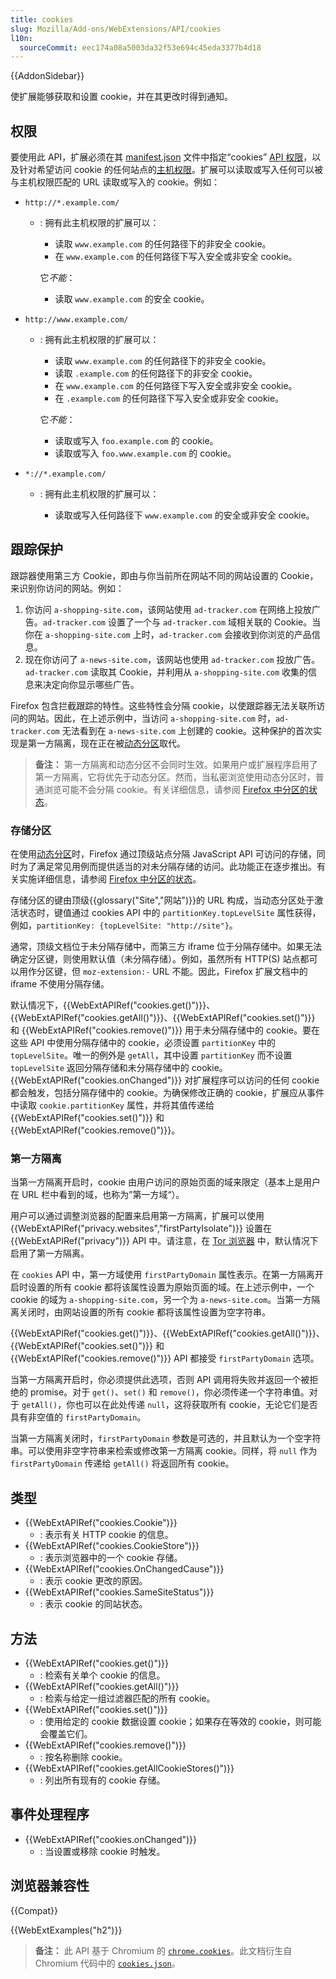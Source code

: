 ```yaml
---
title: cookies
slug: Mozilla/Add-ons/WebExtensions/API/cookies
l10n:
  sourceCommit: eec174a08a5003da32f53e694c45eda3377b4d18
---
```


{{AddonSidebar}}

使扩展能够获取和设置 cookie，并在其更改时得到通知。

## 权限

要使用此 API，扩展必须在其 [manifest.json](/zh-CN/docs/Mozilla/Add-ons/WebExtensions/manifest.json) 文件中指定“cookies” [API 权限](/zh-CN/docs/Mozilla/Add-ons/WebExtensions/manifest.json/permissions#api_permissions)，以及针对希望访问 cookie 的任何站点的[主机权限](/zh-CN/docs/Mozilla/Add-ons/WebExtensions/manifest.json/permissions#api_权限)。扩展可以读取或写入任何可以被与主机权限匹配的 URL 读取或写入的 cookie。例如：

- `http://*.example.com/`

  - : 拥有此主机权限的扩展可以：

    - 读取 `www.example.com` 的任何路径下的非安全 cookie。
    - 在 `www.example.com` 的任何路径下写入安全或非安全 cookie。

    它*不能*：

    - 读取 `www.example.com` 的安全 cookie。

- `http://www.example.com/`

  - : 拥有此主机权限的扩展可以：

    - 读取 `www.example.com` 的任何路径下的非安全 cookie。
    - 读取 `.example.com` 的任何路径下的非安全 cookie。
    - 在 `www.example.com` 的任何路径下写入安全或非安全 cookie。
    - 在 `.example.com` 的任何路径下写入安全或非安全 cookie。

    它*不能*：

    - 读取或写入 `foo.example.com` 的 cookie。
    - 读取或写入 `foo.www.example.com` 的 cookie。

- `*://*.example.com/`

  - : 拥有此主机权限的扩展可以：

    - 读取或写入任何路径下 `www.example.com` 的安全或非安全 cookie。

## 跟踪保护

跟踪器使用第三方 Cookie，即由与你当前所在网站不同的网站设置的 Cookie，来识别你访问的网站。例如：

1. 你访问 `a-shopping-site.com`，该网站使用 `ad-tracker.com` 在网络上投放广告。`ad-tracker.com` 设置了一个与 `ad-tracker.com` 域相关联的 Cookie。当你在 `a-shopping-site.com` 上时，`ad-tracker.com` 会接收到你浏览的产品信息。
2. 现在你访问了 `a-news-site.com`，该网站也使用 `ad-tracker.com` 投放广告。`ad-tracker.com` 读取其 Cookie，并利用从 `a-shopping-site.com` 收集的信息来决定向你显示哪些广告。

Firefox 包含拦截跟踪的特性。这些特性会分隔 cookie，以使跟踪器无法关联所访问的网站。因此，在上述示例中，当访问 `a-shopping-site.com` 时，`ad-tracker.com` 无法看到在 `a-news-site.com` 上创建的 cookie。这种保护的首次实现是第一方隔离，现在正在被[动态分区](/zh-CN/docs/Web/Privacy/State_Partitioning#动态分区)取代。

> **备注：** 第一方隔离和动态分区不会同时生效。如果用户或扩展程序启用了第一方隔离，它将优先于动态分区。然而，当私密浏览使用动态分区时，普通浏览可能不会分隔 cookie。有关详细信息，请参阅 [Firefox 中分区的状态](/zh-CN/docs/Web/Privacy/State_Partitioning#firefox_中分区的状态)。

### 存储分区

在使用[动态分区](/zh-CN/docs/Web/Privacy/State_Partitioning#动态分区)时，Firefox 通过顶级站点分隔 JavaScript API 可访问的存储，同时为了满足常见用例而提供适当的对未分隔存储的访问。此功能正在逐步推出。有关实施详细信息，请参阅 [Firefox 中分区的状态](/zh-CN/docs/Web/Privacy/State_Partitioning#firefox_中分区的状态)。

存储分区的键由顶级{{glossary("Site","网站")}}的 URL 构成，当动态分区处于激活状态时，键值通过 cookies API 中的 `partitionKey.topLevelSite` 属性获得，例如，`partitionKey: {topLevelSite: "http://site"}`。

通常，顶级文档位于未分隔存储中，而第三方 iframe 位于分隔存储中。如果无法确定分区键，则使用默认值（未分隔存储）。例如，虽然所有 HTTP(S) 站点都可以用作分区键，但 `moz-extension:-` URL 不能。因此，Firefox 扩展文档中的 iframe 不使用分隔存储。

默认情况下，{{WebExtAPIRef("cookies.get()")}}、{{WebExtAPIRef("cookies.getAll()")}}、{{WebExtAPIRef("cookies.set()")}} 和 {{WebExtAPIRef("cookies.remove()")}} 用于未分隔存储中的 cookie。要在这些 API 中使用分隔存储中的 cookie，必须设置 `partitionKey` 中的 `topLevelSite`。唯一的例外是 `getAll`，其中设置 `partitionKey` 而不设置 `topLevelSite` 返回分隔存储和未分隔存储中的 cookie。{{WebExtAPIRef("cookies.onChanged")}} 对扩展程序可以访问的任何 cookie 都会触发，包括分隔存储中的 cookie。为确保修改正确的 cookie，扩展应从事件中读取 `cookie.partitionKey` 属性，并将其值传递给 {{WebExtAPIRef("cookies.set()")}} 和 {{WebExtAPIRef("cookies.remove()")}}。

### 第一方隔离

当第一方隔离开启时，cookie 由用户访问的原始页面的域来限定（基本上是用户在 URL 栏中看到的域，也称为”第一方域“）。

用户可以通过调整浏览器的配置来启用第一方隔离，扩展可以使用 {{WebExtAPIRef("privacy.websites","firstPartyIsolate")}} 设置在 {{WebExtAPIRef("privacy")}} API 中。请注意，在 [Tor 浏览器](https://www.torproject.org/) 中，默认情况下启用了第一方隔离。

在 `cookies` API 中，第一方域使用 `firstPartyDomain` 属性表示。在第一方隔离开启时设置的所有 cookie 都将该属性设置为原始页面的域。在上述示例中，一个 cookie 的域为 `a-shopping-site.com`，另一个为 `a-news-site.com`。当第一方隔离关闭时，由网站设置的所有 cookie 都将该属性设置为空字符串。

{{WebExtAPIRef("cookies.get()")}}、{{WebExtAPIRef("cookies.getAll()")}}、{{WebExtAPIRef("cookies.set()")}} 和 {{WebExtAPIRef("cookies.remove()")}} API 都接受 `firstPartyDomain` 选项。

当第一方隔离开启时，你必须提供此选项，否则 API 调用将失败并返回一个被拒绝的 promise。对于 `get()`、`set()` 和 `remove()`，你必须传递一个字符串值。对于 `getAll()`，你也可以在此处传递 `null`，这将获取所有 cookie，无论它们是否具有非空值的 `firstPartyDomain`。

当第一方隔离关闭时，`firstPartyDomain` 参数是可选的，并且默认为一个空字符串。可以使用非空字符串来检索或修改第一方隔离 cookie。同样，将 `null` 作为 `firstPartyDomain` 传递给 `getAll()` 将返回所有 cookie。

## 类型

- {{WebExtAPIRef("cookies.Cookie")}}
  - : 表示有关 HTTP cookie 的信息。
- {{WebExtAPIRef("cookies.CookieStore")}}
  - : 表示浏览器中的一个 cookie 存储。
- {{WebExtAPIRef("cookies.OnChangedCause")}}
  - : 表示 cookie 更改的原因。
- {{WebExtAPIRef("cookies.SameSiteStatus")}}
  - : 表示 cookie 的同站状态。

## 方法

- {{WebExtAPIRef("cookies.get()")}}
  - : 检索有关单个 cookie 的信息。
- {{WebExtAPIRef("cookies.getAll()")}}
  - : 检索与给定一组过滤器匹配的所有 cookie。
- {{WebExtAPIRef("cookies.set()")}}
  - : 使用给定的 cookie 数据设置 cookie；如果存在等效的 cookie，则可能会覆盖它们。
- {{WebExtAPIRef("cookies.remove()")}}
  - : 按名称删除 cookie。
- {{WebExtAPIRef("cookies.getAllCookieStores()")}}
  - : 列出所有现有的 cookie 存储。

## 事件处理程序

- {{WebExtAPIRef("cookies.onChanged")}}
  - : 当设置或移除 cookie 时触发。

## 浏览器兼容性

{{Compat}}

{{WebExtExamples("h2")}}

> **备注：** 此 API 基于 Chromium 的 [`chrome.cookies`](https://developer.chrome.com/docs/extensions/reference/cookies/)。此文档衍生自 Chromium 代码中的 [`cookies.json`](https://chromium.googlesource.com/chromium/src/+/master/chrome/common/extensions/api/cookies.json)。

<!--
// Copyright 2015 The Chromium Authors. All rights reserved.
//
// Redistribution and use in source and binary forms, with or without
// modification, are permitted provided that the following conditions are
// met:
//
//    * Redistributions of source code must retain the above copyright
// notice, this list of conditions and the following disclaimer.
//    * Redistributions in binary form must reproduce the above
// copyright notice, this list of conditions and the following disclaimer
// in the documentation and/or other materials provided with the
// distribution.
//    * Neither the name of Google Inc. nor the names of its
// contributors may be used to endorse or promote products derived from
// this software without specific prior written permission.
//
// THIS SOFTWARE IS PROVIDED BY THE COPYRIGHT HOLDERS AND CONTRIBUTORS
// "AS IS" AND ANY EXPRESS OR IMPLIED WARRANTIES, INCLUDING, BUT NOT
// LIMITED TO, THE IMPLIED WARRANTIES OF MERCHANTABILITY AND FITNESS FOR
// A PARTICULAR PURPOSE ARE DISCLAIMED. IN NO EVENT SHALL THE COPYRIGHT
// OWNER OR CONTRIBUTORS BE LIABLE FOR ANY DIRECT, INDIRECT, INCIDENTAL,
// SPECIAL, EXEMPLARY, OR CONSEQUENTIAL DAMAGES (INCLUDING, BUT NOT
// LIMITED TO, PROCUREMENT OF SUBSTITUTE GOODS OR SERVICES; LOSS OF USE,
// DATA, OR PROFITS; OR BUSINESS INTERRUPTION) HOWEVER CAUSED AND ON ANY
// THEORY OF LIABILITY, WHETHER IN CONTRACT, STRICT LIABILITY, OR TORT
// (INCLUDING NEGLIGENCE OR OTHERWISE) ARISING IN ANY WAY OUT OF THE USE
// OF THIS SOFTWARE, EVEN IF ADVISED OF THE POSSIBILITY OF SUCH DAMAGE.
-->
